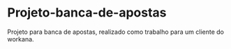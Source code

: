 # Projeto-banca-de-apostas
Projeto para banca de apostas, realizado como trabalho para um cliente do workana.
